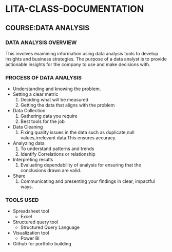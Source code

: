 # LITA-CLASS-DOCUMENTATION
## COURSE:DATA ANALYSIS

### DATA ANALYSIS OVERVIEW
This involves examining information using data analysis tools to develop insights and business strategies.
The purpose of a data analyst is to provide actionable insights for the company to use and make decisions with.

### PROCESS OF DATA ANALYSIS
- Understanding and knowing the problem.
- Setting a clear metric
    1. Deciding what will be measured
    2. Getting the data that aligns with the problem
- Data Collection 
    1. Gathering data you require
    2. Best tools for the job
- Data Cleaning
    1. Fixing quality issues in the data such as duplicate,null values,irrelevant data.This ensures accuracy.
- Analyzing data
    1. To understand patterns and trends
    2. Identify Correlations or relationship
- Interpreting results
    1. Evaluating dependability of analysis for ensuring that the conclusions drawn are valid.
- Share
    1. Communicating and presenting your findings in clear, impactful ways.

 ### TOOLS USED
- Spreadsheet tool
   - Excel
- Structured query tool
   - Structured Query Language
- Visualization tool
   - Power BI
- Github for portfolio building
